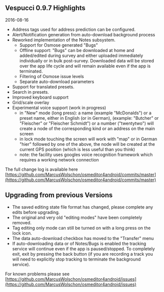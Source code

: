 ## Vespucci 0.9.7 Highlights

2016-08-16

 * Address tags used for address prediction can be configured.
 * Alert/Notification generation from auto-download background process
 * Reworked implementation of the Notes subsystem.
    * Support for Osmose generated "Bugs"
    * Offline support: "Bugs" can be downloaded at home and added/edited during survey and either uploaded immediately individually or in bulk post-survey. Downloaded data will be stored over the app life cycle and will remain available even if the app is terminated.
    * Filtering of Osmose issue levels
    * Separate auto-download parameters
 * Support for translated presets. 
 * Search in presets.
 * Improved keyboard support
 * Grid/scale overlay
 * Experimental voice support (work in progress)
    * in "New" mode (long press): a name (example "McDonalds") or a preset name, either in English (or in German), (example: "Butcher" or "Fleischer" or "Fleischer Schmidt") or a number ("twentytwo") will create a node of the corresponding kind or an address 
on the main screen 
    * in lock mode touching the screen will work with "map" or in German "hier" followed by one of the above, the node will be created at the current GPS position (which is less useful than you think)
    * note: the facility uses googles voice recognition framework which requires a working network connection

The full change log is available here [https://github.com/MarcusWolschon/osmeditor4android/commits/master](https://github.com/MarcusWolschon/osmeditor4android/commits/master) 

## Upgrading from previous Versions

 * The saved editing state file format has changed, please complete any edits before upgrading.
 * The original and very old "editing modes" have been completely removed. 
 * Tag editing only mode can still be turned on with a long press on the lock icon.
 * The data auto-download checkbox has moved to the "Transfer" menu
 * If auto-downloading data or of Notes/Bugs is enabled the tracking service will continue even if the app is paused/stopped. To completely exit, exit by pressing the back button (if you are recording a track you will need to explicitly stop tracking to terminate the background service).

For known problems please see [https://github.com/MarcusWolschon/osmeditor4android/issues](https://github.com/MarcusWolschon/osmeditor4android/issues)
